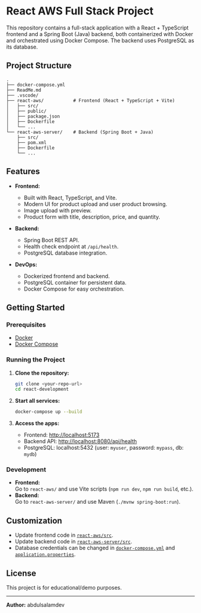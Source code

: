# React AWS Full Stack Project

This repository contains a full-stack application with a React + TypeScript frontend and a Spring Boot (Java) backend, both containerized with Docker and orchestrated using Docker Compose. The backend uses PostgreSQL as its database.

## Project Structure

```
.
├── docker-compose.yml
├── ReadMe.md
├── .vscode/
├── react-aws/           # Frontend (React + TypeScript + Vite)
│   ├── src/
│   ├── public/
│   ├── package.json
│   ├── Dockerfile
│   └── ...
└── react-aws-server/    # Backend (Spring Boot + Java)
    ├── src/
    ├── pom.xml
    ├── Dockerfile
    └── ...
```

## Features

- **Frontend:**  
  - Built with React, TypeScript, and Vite.
  - Modern UI for product upload and user product browsing.
  - Image upload with preview.
  - Product form with title, description, price, and quantity.

- **Backend:**  
  - Spring Boot REST API.
  - Health check endpoint at `/api/health`.
  - PostgreSQL database integration.

- **DevOps:**  
  - Dockerized frontend and backend.
  - PostgreSQL container for persistent data.
  - Docker Compose for easy orchestration.

## Getting Started

### Prerequisites

- [Docker](https://www.docker.com/)
- [Docker Compose](https://docs.docker.com/compose/)

### Running the Project

1. **Clone the repository:**
   ```sh
   git clone <your-repo-url>
   cd react-development
   ```

2. **Start all services:**
   ```sh
   docker-compose up --build
   ```

3. **Access the apps:**
   - Frontend: [http://localhost:5173](http://localhost:5173)
   - Backend API: [http://localhost:8080/api/health](http://localhost:8080/api/health)
   - PostgreSQL: localhost:5432 (user: `myuser`, password: `mypass`, db: `mydb`)

### Development

- **Frontend:**  
  Go to `react-aws/` and use Vite scripts (`npm run dev`, `npm run build`, etc.).
- **Backend:**  
  Go to `react-aws-server/` and use Maven (`./mvnw spring-boot:run`).

## Customization

- Update frontend code in [`react-aws/src`](react-aws/src).
- Update backend code in [`react-aws-server/src`](react-aws-server/src).
- Database credentials can be changed in [`docker-compose.yml`](docker-compose.yml) and [`application.properties`](react-aws-server/src/main/resources/application.properties).

## License

This project is for educational/demo purposes.

---

**Author:** abdulsalamdev
